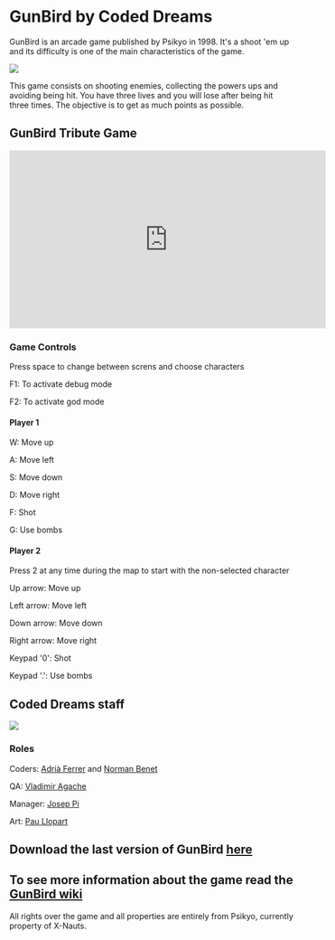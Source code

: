 # GunBird by Coded Dreams

GunBird is an arcade game published by Psikyo in 1998.
It's a shoot 'em up and its difficulty is one of the main characteristics of the game.

<img src="https://drive.google.com/uc?id=0B4g7PPNTP7AveER1ckh4TnhoVEk">

This game consists on shooting enemies, collecting the powers ups and avoiding being hit. You have three lives and you will lose after being hit three times.
The objective is to get as much points as possible.

## GunBird Tribute Game

<iframe width="560" height="315" src="https://www.youtube.com/embed/DXanwbnL47Q" frameborder="0" allowfullscreen></iframe>

### Game Controls

Press space to change between screns and choose characters

F1: To activate debug mode

F2: To activate god mode

#### Player 1

W: Move up

A: Move left

S: Move down

D: Move right

F: Shot

G: Use bombs

#### Player 2

Press 2 at any time during the map to start with the non-selected character

Up arrow: Move up

Left arrow: Move left

Down arrow: Move down

Right arrow: Move right

Keypad '0': Shot

Keypad '.': Use bombs

## Coded Dreams staff
<img src="https://drive.google.com/uc?id=0B4g7PPNTP7AveXgyVW8tenA0alU">

### Roles

Coders: [Adrià Ferrer](https://github.com/Adria-F) and [Norman Benet](https://github.com/Normanbg)

QA: [Vladimir Agache](https://github.com/VladimirA97)

Manager: [Josep Pi](https://github.com/joseppi)

Art: [Pau Llopart](https://github.com/Paxillop)

## Download the last version of GunBird [here](https://github.com/Adria-F/Gunbird-Coded-Dreams/releases/tag/1.0)

## To see more information about the game read the [GunBird wiki](https://github.com/Adria-F/Gunbird-Coded-Dreams/wiki)



All rights over the game and all properties are entirely from Psikyo, currently property of X-Nauts.